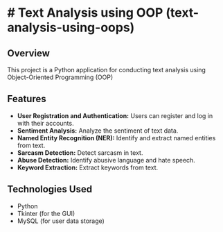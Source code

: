 # # Text Analysis using OOP (text-analysis-using-oops)

## Overview

This project is a Python application for conducting text analysis using Object-Oriented Programming (OOP)

## Features

- **User Registration and Authentication:** Users can register and log in with their accounts.
- **Sentiment Analysis:** Analyze the sentiment of text data.
- **Named Entity Recognition (NER):** Identify and extract named entities from text.
- **Sarcasm Detection:** Detect sarcasm in text.
- **Abuse Detection:** Identify abusive language and hate speech.
- **Keyword Extraction:** Extract keywords from text.

## Technologies Used

- Python
- Tkinter (for the GUI)
- MySQL (for user data storage)


